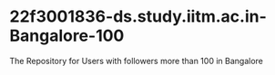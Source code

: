 # 22f3001836-ds.study.iitm.ac.in-Bangalore-100
The Repository for Users with followers more than 100 in Bangalore
